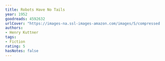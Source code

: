 ```yaml
---
title: Robots Have No Tails
year: 1952
goodreads: 4592632
urlCover: "https://images-na.ssl-images-amazon.com/images/S/compressed.photo.goodreads.com/books/1299167677i/4592632.jpg"
authors:
- Henry Kuttner
tags:
- Fiction
rating: 5
hasNotes: false
---
```

